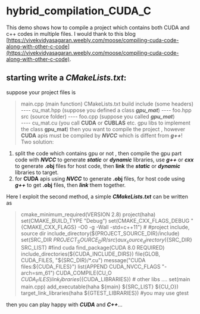 # hybrid_compilation_CUDA_C
This demo shows how to compile a project which contains both CUDA and c++ codes in multiple files. I would thank to this blog [https://vivekvidyasagaran.weebly.com/moose/compiling-cuda-code-along-with-other-c-code](https://vivekvidyasagaran.weebly.com/moose/compiling-cuda-code-along-with-other-c-code).
## starting write a *CMakeLists.txt*:
suppose your project files is 
> main.cpp (main function)
> CMakeLists.txt
> build
> include (some headers)
>---- cu_mat.hpp (suppose you defined a class  ***gpu_mat***)
>---- foo.hpp 
> src (source folder)
>---- foo.cpp  (suppose you called ***gpu_mat***)  
>---- cu_mat.cu (you call **CUDA** or **CUBLAS** etc. gpu libs to implement the class **gpu_mat**)
then you want to compile the project , however **CUDA** apis must be compiled by ***NVCC*** which is diffent from ***g++***!  Two solution:
1. split the code which contains gpu or not , then compile the gpu part code with ***NVCC*** to generate ***static*** or ***dynamic*** libraries, use ***g++*** or ***cxx*** to generate **.obj** files for host code, then **link** the ***static*** or ***dynamic*** libraries to target.
2. for **CUDA** apis using ***NVCC*** to generate **.obj** files, for host code using ***g++*** to get **.obj** files, then ***link*** them together.

Here I exploit the second method, a simple ***CMakeLists.txt*** can be written as 
> cmake_minimum_required(VERSION 2.8)
> project(haha)
> set(CMAKE_BUILD_TYPE "Debug")
> set(CMAKE_CXX_FLAGS_DEBUG "{CMAKE_CXX_FLAGS} -O0 -g -Wall -std=c++11")
>\#
>\#project include, source dir
>include_directory(${PROJECT_SOURCE_DIR}/include)
>set(SRC_DIR ${PROJECT_SOURCE_DIR}/src)
>aux_source_directory(${SRC_DIR} SRC_LIST)
>\#find cuda 
>find_package(CUDA 8.0 REQUIRED)
>include_directories(${CUDA_INCLUDE_DIRS})
>file(GLOB, CUDA_FILES, "${SRC_DIR}/*.cu")
>message("CUDA files:${CUDA_FILES}")
>list(APPEND CUDA_NVCC_FLAGS "-arch=sm_61")
>CUDA_COMPILE(CU_O ${CUDA_FILES})
>link_libraries(${CUDA_LIBRARIES})
>\# other libs ....
> set(main main.cpp)
> add_executable(haha ${main} ${SRC_LIST} ${CU_O})
> target_link_libraries(haha  ${GTEST_LIBRARIES}) #you may use gtest 
 
then you can play happy with ***CUDA*** and ***C++***...